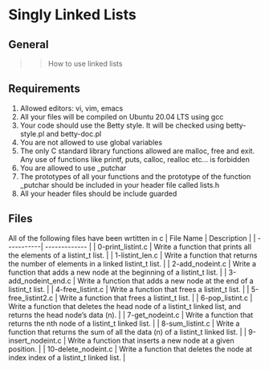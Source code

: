 # Singly Linked Lists

## General
>> How to use linked lists

## Requirements 
1. Allowed editors: vi, vim, emacs
2. All your files will be compiled on Ubuntu 20.04 LTS using gcc
3. Your code should use the Betty style. It will be checked using betty-style.pl and betty-doc.pl
4. You are not allowed to use global variables
5. The only C standard library functions allowed are malloc, free and exit. Any use of functions like printf, puts, calloc, realloc etc… is forbidden
6. You are allowed to use \_putchar
7. The prototypes of all your functions and the prototype of the function \_putchar should be included in your header file called lists.h
8. All your header files should be include guarded
## Files
All of the following files have been wrtitten in c
|  File Name |  Description   |
| -----------| -------------  |
| 0-print_listint.c | Write a function that prints all the elements of a listint_t list. |
| 1-listint_len.c  | Write a function that returns the number of elements in a linked listint_t list.  |
| 2-add_nodeint.c  | Write a function that adds a new node at the beginning of a listint_t list.  |
| 3-add_nodeint_end.c  | Write a function that adds a new node at the end of a listint_t list.  | 
| 4-free_listint.c  | Write a function that frees a listint_t list.  |
| 5-free_listint2.c  | Write a function that frees a listint_t list.  |
| 6-pop_listint.c  | Write a function that deletes the head node of a listint_t linked list, and returns the head node’s data (n).  |
| 7-get_nodeint.c  | Write a function that returns the nth node of a listint_t linked list.  |
| 8-sum_listint.c  | Write a function that returns the sum of all the data (n) of a listint_t linked list.  |
| 9-insert_nodeint.c  | Write a function that inserts a new node at a given position.  |
| 10-delete_nodeint.c  | Write a function that deletes the node at index index of a listint_t linked list.  |
